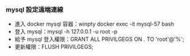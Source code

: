 ### mysql 設定遠端連線
- 進入 docker mysql 容器：winpty docker exec -it mysql-57 bash
- 登入 mysql：mysql -h 127.0.0.1 -u root -p
- 給予 mysql 登入權限：GRANT ALL PRIVILGEGS ON *.* TO 'root'@'%';
- 更新權限：FLUSH PRIVILGEGS;